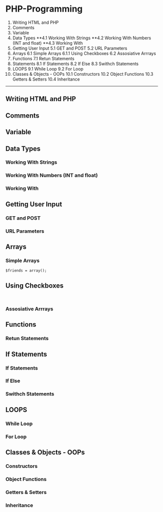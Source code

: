 # PHP-Programming
1. Writing HTML and PHP
2. Comments
3. Variable
4. Data Types
 **4.1 Working With Strings
 **4.2 Working With Numbers (INT and float)
 **4.3 Working With 
5. Getting User Input
 5.1 GET and POST
 5.2 URL Parameters
6. Arrays
 6.1 Simple Arrays
  6.1.1 Using Checkboxes
 6.2 Assosiative Arrrays
7. Functions
7.1 Retun Statements
8. Statements
  8.1 If Statements
  8.2 If Else
  8.3 Swithch Statements
9. LOOPS
  9.1 While Loop
  9.2 For Loop 
10. Classes & Objects - OOPs
  10.1 Constructors
  10.2 Object Functions
  10.3 Getters & Setters
  10.4 Inheritance


<hr>






## Writing HTML and PHP

## Comments

## Variable


## Data Types
  
  ### Working With Strings
  
  ### Working With Numbers (INT and float)
  
  ### Working With 

  
## Getting User Input

  ### GET and POST
  ### URL Parameters

## Arrays
  ### Simple Arrays
  ```$friends = array();```

  ## Using Checkboxes
  ``` ```
  

  


  ### Assosiative Arrrays

## Functions

  ### Retun Statements

## If Statements


  ### If Statements

  ### If Else
  ### Swithch Statements

## LOOPS
  ### While Loop
  
  ### For Loop 
  
## Classes & Objects - OOPs
  ###

  ### Constructors

  ### Object Functions

  ### Getters & Setters

  ### Inheritance
